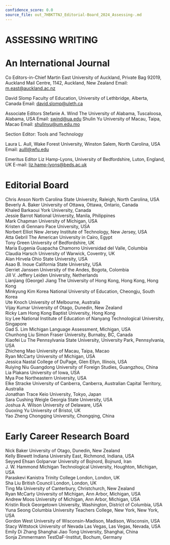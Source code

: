 ```yaml
---
confidence_score: 0.0
source_file: out_7HBKTTNJ_Editorial-Board_2024_Assessing-.md
---
```


# ASSESSING WRITING

# An International Journal

Co Editors-in-Chief Martin East University of Auckland, Private Bag 92019, Auckland Mail Centre, 1142, Auckland, New Zealand Email: m.east@auckland.ac.nz

David Slomp Faculty of Education, University of Lethbridge, Alberta, Canada Email: david.slomp@uleth.ca

Associate Editors Stefanie A. Wind The University of Alabama, Tuscaloosa, Alabama, USA Email: swind@ua.edu Shulin Yu University of Macau, Taipa, Macao Email: shulinyu@um.edu.mo

Section Editor: Tools and Technology

Laura L. Aull, Wake Forest University, Winston Salem, North Carolina, USA Email: aulll@wfu.edu

Emeritus Editor Liz Hamp-Lyons, University of Bedfordshire, Luton, England, UK E-mail: liz.hamp-lyons@beds.ac.uk

# Editorial Board

Chris Anson North Carolina State University, Raleigh, North Carolina, USA   
Beverly A. Baker University of Ottawa, Ottawa, Ontario, Canada   
Khaled Barkaoui York University, Canada   
Jessie Barrot National University, Manila, Philippines   
Mark Chapman University of Michigan, USA   
Kristen di Gennaro Pace University, USA   
Norbert Elliot New Jersey Institute of Technology, New Jersey, USA   
Atta Gebril The American University in Cairo, Egypt   
Tony Green University of Bedfordshire, UK   
Maria Eugenia Guapacha Chamorro Universidad del Valle, Columbia   
Claudia Harsch University of Warwick, Coventry, UK   
Alan Hirvela Ohio State University, USA   
Asao B. Inoue California State University, USA   
Gerriet Janssen University of the Andes, Bogota, Colombia   
Jill V. Jeffery Leiden University, Netherlands   
Lianjiang (George) Jiang The University of Hong Kong, Hong Kong, Hong Kong   
Minkyung Kim Korea National University of Education, Cheongju, South Korea   
Ute Knoch University of Melbourne, Australia   
Vijay Kumar University of Otago, Dunedin, New Zealand   
Ricky Lam Hong Kong Baptist University, Hong Kong   
Icy Lee National Institute of Education of Nanyang Technological University, Singapore   
Gad S. Lim Michigan Language Assessment, Michigan, USA   
Chunhong Liu Simon Fraser University, Burnaby, BC, Canada   
Xiaofei Lu The Pennsylvania State University, University Park, Pennsylvania, USA   
Zhicheng Mao University of Macau, Taipa, Macao   
Ryan McCarty University of Michigan, USA   
Jessica Nastal College of DuPage, Glen Ellyn, Illinois, USA   
Ruiying Niu Guangdong University of Foreign Studies, Guangzhou, China   
Lia Plakans University of Iowa, USA   
Mya Poe Northeastern University, USA   
Elke Stracke University of Canberra, Canberra, Australian Capital Territory, Australia   
Jonathan Trace Keio University, Tokyo, Japan   
Sara Cushing Weigle Georgia State University, USA   
Joshua A. Wilson University of Delaware, USA   
Guoxing Yu University of Bristol, UK   
Yao Zheng Chongqing University, Chongqing, China

# Early Career Research Board

Nick Baker University of Otago, Dunedin, New Zealand   
Kelly Blewett Indiana University East, Richmond, Indiana, USA   
Seyyed Ehsan Golparvar University of Bojnord, Bojnurd, Iran   
J. W. Hammond Michigan Technological University, Houghton, Michigan, USA   
Paraskevi Kanistra Trinity College London, London, UK   
Sha Liu British Council London, London, UK   
Ting Ma University of Canterbury, Christchurch, New Zealand   
Ryan McCarty University of Michigan, Ann Arbor, Michigan, USA   
Andrew Moos University of Michigan, Ann Arbor, Michigan, USA   
Kristin Rock Georgetown University, Washington, District of Columbia, USA   
Yuna Seong Columbia University Teachers College, New York, New York, USA   
Gordon West University of Wisconsin-Madison, Madison, Wisconsin, USA   
Stacy Wittstock University of Nevada Las Vegas, Las Vegas, Nevada, USA   
Emily Di Zhang Shanghai Jiao Tong University, Shanghai, China   
Sonja Zimmermann TestDaF-Institut, Bochum, Germany